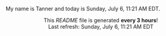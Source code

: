 My name is Tanner and today is Sunday, July 6, 11:21 AM EDT.

<p align="center">This <i>README</i> file is generated <b>every 3 hours</b>!</br>Last refresh: Sunday, July 6, 11:21 AM EDT<br /></p>
